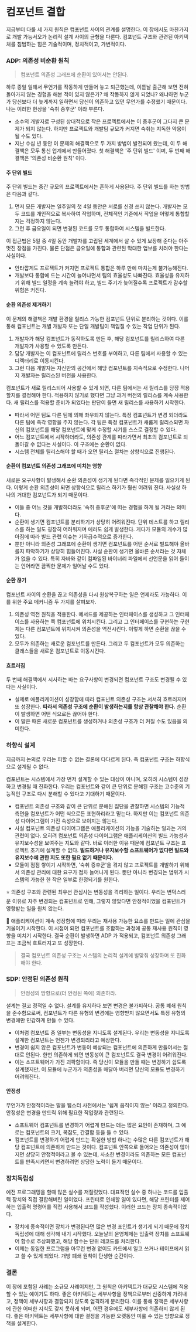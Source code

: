 # 컴포넌트 결합



지금부터 다룰 세 가지 원칙은 컴포넌트 사이의 관계를 설명한다. 이 장에서도 마찬가지로 개발 가능서오가 논리적 설계 사이의 균형을 다룬다. 컴포넌트 구조와 관련된 아키텍처를 침범하는 힘은 기술적이며, 정치적이고, 가변적이다.



### ADP: 의존성 비순환 원칙



> 컴포넌트 의존성 그래프에 순환이 있어서는 안된다.



하루 종일 일해서 무언가를 작동하게 만들어 놓고 퇴근했는데, 이튿날 출근해 보면 전혀 돌아가지 않는 경험을 해본 적이 있지 않은가? 왜 작동하지 않게 되었나? 왜냐하면 누군가 당신보다 더 늦게까지 일하면서 당신이 의존하고 있던 무언가를 수정했기 때문이다. 나는 이러한 현상을 '숙취 증후군' 이라 부른다.



- 소수의 개발자로 구성된 상대적으로 작은 프로젝트에서는 이 증후군이 그다지 큰 문제가 되지 않는다. 하지만 프로젝트와 개발팀 규모가 커지면 숙취는 지독한 악몽이 될 수도 있다. 
- 지난 수십 년 동안 이 문제의 해결책으로 두 가지 방법이 발전되어 왔는데, 이 두 해결책은 모두 통신 업계에서 만들어졌다. 첫 해결책은 '주 단위 빌드' 이며, 두 번째 해결책은 '의존성 비순환 원칙' 이다.



#### 주 단위 빌드

주 단위 빌드는 중간 규모의 프로젝트에서는 흔하게 사용된다. 주 단위 빌드를 하는 방법은 다음과 같다. 

1. 먼저 모든 개발자는 일주일의 첫 4일 동안은 서로를 신경 쓰지 않는다. 개발자는 모두 코드를 개인적으로 복사하여 작업하며, 전체적인 기준에서 작업을 어떻게 통합할지는 걱정하지 않는다. 
2. 그런 후 금요일이 되면 변경된 코드를 모두 통합하여 시스템을 빌드한다.



이 접근법은 5일 중 4일 동안 개발자를 고립된 세계에서 살 수 있게 보장해 준다는 아주 멋진 장점을 가진다. 물론 단점은 금요일에 통합과 관련된 막대한 업보를 치러야 한다는 사실이다.

- 안타깝게도 프로젝트가 커지면 프로젝트 통합은 하루 만에 마치는게 불가능해진다.
- 개발보다 통합에 드는 시간이 늘어나면서 팀의 효율성도 나빠진다. 효율성을 유지하기 위해 빌드 일정을 계속 늘려야 하고, 빌드 주기가 늦어질수록 프로젝트가 감수할 위험은 커진다.



#### 순환 의존성 제거하기

이 문제의 해결책은 개발 환경을 릴리스 가능한 컴포넌트 단위로 분리하는 것이다. 이를 통해 컴포넌트는 개별 개발자 또는 단일 개발팀이 책임질 수 있는 작업 단위가 된다. 

1. 개발자가 해당 컴포넌트가 동작하도록 만든 후, 해당 컴포넌트를 릴리스하여 다른 개발자가 사용할 수 있도록 만든다.
2. 담당 개발자는 이 컴포넌트에 릴리스 번호를 부여하고, 다른 팀에서 사용할 수 있는 디렉터리로 이동시킨다. 
3. 그런 다음 개발자는 자신만의 공간에서 해당 컴포넌트를 지속적으로 수정한다. 나머지 개발자는 릴리스된 버전을 사용한다.



컴포넌트가 새로 릴리스되어 사용할 수 있게 되면, 다른 팀에서는 새 릴리스를 당장 적용할지를 결정해야 한다. 적용하지 않기로 했다면 그냥 과거 버전의 릴리스를 계속 사용한다. 새 릴리스를 적용할 준비가 되었다는 판단이 들면 새 릴리스를 사용하기 시작한다.



- 따라서 어떤 팀도 다른 팀에 의해 좌우되지 않는다. 특정 컴포넌트가 변경 되더라도 다른 팀에 즉각 영향을 주지 않는다. 각 팀은 특정 컴포넌트가 새롭게 릴리스되면 자신의 컴포넌트를 해당 컴포넌트에 맞게 수정할 시기를 스스로 결정할 수 있다.
- 어느 컴포넌트에서 시작하더라도, 의존성 관계를 따라가면서 최초의 컴포넌트로 되돌아갈 수 없다는 사실이다. 이 구조에는 순환이 없다.
- 시스템 전체를 릴리스해야 할 때가 오면 릴리스 절차는 상향식으로 진행된다.



#### 순환이 컴포넌트 의존성 그래프에 미치는 영향

새로운 요구사항이 발생해서 순환 의존성이 생기게 된다면 즉각적인 문제를 일으키게 된다. 이렇게 순환 의존성이 되면 상향식으로 릴리스 하기가 훨씬 어려워 진다. 사실상 하나의 거대한 컴포넌트가 되기 때문이다.

- 이들 중 어느 것을 개발하더라도 '숙취 증후군'에 떠는 경험을 하게 될 거라는 의미다.
- 순환이 생기면 컴포넌트를 분리하기가 상당히 어려워진다. 단위 테스트를 하고 릴리스를 하는 일도 굉장히 어려워지며 에러도 쉽게 발생한다. 게다가 모듈의 개수가 많아짐에 따라 빌드 관련 이슈는 기하급수적으로 증가한다.
- 뿐만 아니라 의존성 그래프에 순환이 생기면 컴포넌트를 어떤 순서로 빌드해야 올바를지 파악하기가 상당히 힘들어진다. 사실 순환이 생기면 올바른 순서라는 것 자체가 없을 수 있다. 특히 자바와 같이 컴파일된 바이너리 파일에서 선언문을 읽어 들이는 언어라면 끔찍한 문제가 일어날 수도 있다.



#### 순환 끊기

컴포넌트 사이의 순환을 끊고 의존성을 다시 원상복구하는 일은 언제라도 가능하다. 이를 위한 주요 메커니즘 두 가지를 살펴보자.



1. 의존성 역전 원칙을 적용한다. 메서드를 제공하는 인터페이스를 생성하고 그 인터페이스를 사용하는 쪽 컴포넌트에 위치시킨다. 그리고 그 인터페이스를 구현하는 구현체는 다른 컴포넌트에 위치시켜 의존성을 역전시킨다. 이렇게 하면 순환을 끊을 수 있다.
2. 모두가 의존하는 새로운 컴포넌트를 만든다. 그리고 두 컴포넌트가 모두 의존하는 클래스들을 새로운 컴포넌트로 이동시킨다.



#### 흐트러짐

두 번째 해결책에서 시사하는 바는 요구사항이 변경되면 컴포넌트 구조도 변경될 수 있다는 사실이다. 

- 실제로 애플리케이션이 성장함에 따라 컴포넌트 의존성 구조는 서서히 흐트러지며 또 성장한다. **따라서 의존성 구조에 순환이 발생하는지를 항상 관찰해야 한다.** 순환이 발생하면 어떤 식으로든 끊어야 한다.
- 이 말은 때론 새로운 컴포넌트를 생성하거나 의존성 구조가 더 커질 수도 있음을 의미한다.



### 하향식 설계

지금까지 논의로 우리는 피할 수 없는 결론에 다다르게 된다. 즉 컴포넌트 구조는 하향식으로 설계될 수 없다.

컴포넌트는 시스템에서 가장 먼저 설계할 수 있는 대상이 아니며, 오히려 시스템이 성장하고 변경될 때 진화한다. 우리는 컴포넌트와 같이 큰 단위로 분해된 구조는 고수준의 기능적인 구조로 다시 분해할 수 있다고 기대하기 때문이다.

- 컴포넌트 의존성 구조와 같이 큰 단위로 분해된 집단을 관찰하면 시스템의 기능적 측면을 컴포넌트가 어떤 식으로든 표현하리라고 믿는다. 하지만 이는 컴포넌트 의존성 다이어그램이 가진 속성으로 보이지는 않는다.
- 사실 컴포넌트 의존성 다이어그램은 애플리케이션의 기능을 기술하는 일과는 거의 관련이 없다. 오히려 컴포넌트 의존성 다이어그램은 애플리케이션의 빌드 가능성과 유지보수성을 보여주는 지도와 같다. 바로 이러한 이유 때문에 컴포넌트 구조는 프로젝트 초기에 설계할 수 없다. **빌드하거나 유지보수할 소프트웨어가 없다면 빌드와 유지보수에 관한 지도 또한 필요 없기 때문이다.**
- 모듈이 점점 쌓이기 시작하면, '숙취 증후군'을 겪지 않고 프로젝트를 개발하기 위해서 의존성 관리에 대한 요구가 점차 늘어나게 된다. 뿐만 아니라 변경되는 범위가 시스템의 가능한 한 작은 일부로 한정되기를 원한다.



⭐ 의존성 구조와 관련된 최우선 관심사는 변동성을 격리하는 일이다. 우리는 변덕스러운 이유로 자주 변경되는 컴포넌트로 인해, 그렇지 않았다면 안정적이었을 컴포넌트가 영향받는 일을 원치 않는다.



🚀 애플리케이션이 계속 성장함에 따라 우리는 재사용 가능한 요소를 만드는 일에 관심을 기울이기 시작한다. 이 시점이 되면 컴포넌트를 조합하는 과정에 공통 재사용 원칙이 영향을 미치기 시작한다. 결국 순환이 발생하면 ADP 가 적용되고, 컴포넌트 의존성 그래프는 조금씩 흐트러지고 또 성장한다.



> 결국 컴포넌트 의존성 구조는 시스템의 논리적 설계에 발맞춰 성장하며 또 진화해야 한다.



### SDP: 안정된 의존성 원칙



> 안정성의 방향으로(더 안정된 쪽에) 의존하라.



설계는 결코 정적일 수 없다. 설계를 유지하다 보면 변경은 불가피하다. 공통 폐쇄 원칙을 준수함으로써, 컴포넌트가 다른 유형의 변경에는 영향받지 않으면서도 특정 유형의 변경에만 민감하게 만들 수 있다.

- 이처럼 컴포넌트 중 일부는 변동성을 지니도록 설계된다. 우리는 변동성을 지니도록 설계한 컴포넌트는 언젠가 변경되리라고 예상한다.
- 변경이 쉽지 않은 컴포넌트가 변동이 예상되는 컴포넌트에 의존하게 만들어서는 절대로 안된다. 한번 의존하게 되면 변동성이 큰 컴포넌트도 결국 변경이 어려워진다.
- 이는 소프트웨어가 가진 괴팍함이다. 즉 당신이 모듈을 만들 때는 변경하기 쉽도록 설계했지만, 이 모듈에 누군가가 의존성을 매달아 버리면 당신의 모듈도 변경하기 어려워진다.



#### 안정성

무언가가 안정적이라는 말을 웹스터 사전에서는 '쉽게 움직이지 않는' 이라고 정의한다. 안정성은 변경을 만드릭 위해 필요한 작업량과 관련된다. 



- 소프트웨어 컴포넌트를 변경하기 어렵게 만드는 데는 많은 요인이 존재하며, 그 예로는 컴포넌트의 크기, 복잡도, 간결함 등을 들 수 있다.
- 컴포넌트를 변경하기 어렵게 만드는 확실한 방법 하나는 수많은 다른 컴포넌트가 해당 컴포넌트에 의존하게 만드는 것이다. 컴포넌트 안쪽으로 들어오는 의존성이 많아지면 상당히 안정적이라고 볼 수 있는데, 사소한 변경이라도 의존하는 모든 컴포넌트를 만족시키면서 변경하려면 상당한 노력이 들기 때문이다.



### 장치독립성

예전 프로그래밍을 할때 많은 실수를 저질렀었다. 대표적인 실수 중 하나는 코드를 입출력 장치와 직접 결합해버린 일이었다. 프린터로 인쇄할 일이 있다면, 해당 프린터를 제어하는 입출력 명령어를 직접 사용해서 코드를 작성했다. 이러한 코드는 장치 종속적이었다.

- 장치에 종속적이면 장치가 변경된다면 많은 변경 포인트가 생기게 되기 때문에 장치 독립성에 대해 생각해 내기 시작했다. 오늘날의 운영체제는 입출력 장치를 소프트웨어 함수로 추상화했고, 해당 함수는 단위 레코드를 처리한다.
- 이제는 동일한 프로그램을 아무런 변경 없이도 카드에서 일고 쓰거나 테이프에서 읽고 쓸 수 있게 되었다. 개방 폐쇄 원칙이 탄생한 순간이다.



### 결론

이 장에 포함된 사례는 소규모 사례이지만, 그 원칙은 아키텍트가 대규모 시스템에 적용할 수 있는 예이기도 하다. 좋은 아키텍트는 세부사항을 정책으로부터 신중하게 가려내고, 정책이 세부사항과 결합되지 않도록 엄격하게 분리한다. 이를 통해 정책은 세부사항에 관한 어떠한 지식도 갖지 못하게 되며, 어떤 경우에도 세부사항에 의존하지 않게 된다. 좋은 아키텍트는 세부사항에 대한 결정을 가능한 오랫동안 미룰 수 있는 방향으로 정책을 설계한다.